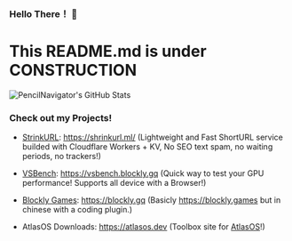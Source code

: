 ### Hello There！ 👋
# This README.md is under CONSTRUCTION

![PencilNavigator's GitHub Stats](https://readmestats.999857.xyz/api?username=PencilNavigator&include_all_commits=true&show_icons=true&bg_color=green,A5D44F,7C9F3B&title_color=fff&text_color=fff&icon_color=fff)

### Check out my Projects!

- [StrinkURL](https://github.com/PencilNavigator/shrinkurl-workers): https://shrinkurl.ml/ (Lightweight and Fast ShortURL service builded with Cloudflare Workers + KV, No SEO text spam, no waiting periods, no trackers!)

- [VSBench](https://github.com/PencilNavigator/VSBench): https://vsbench.blockly.gq (Quick way to test your GPU performance! Supports all device with a Browser!)

- [Blockly Games](https://github.com/PencilNavigator/blockly.gq): https://blockly.gq (Basicly https://blockly.games but in chinese with a coding plugin.)

- AtlasOS Downloads: https://atlasos.dev (Toolbox site for [AtlasOS](https://github.com/Atlas-OS/atlas)!)


